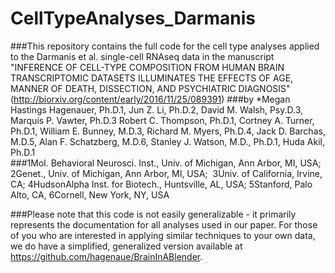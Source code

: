 # CellTypeAnalyses_Darmanis

###This repository contains the full code for the cell type analyses applied to the Darmanis et al. single-cell RNAseq data in the manuscript "INFERENCE OF CELL-TYPE COMPOSITION FROM HUMAN BRAIN TRANSCRIPTOMIC DATASETS ILLUMINATES THE EFFECTS OF AGE, MANNER OF DEATH, DISSECTION, AND PSYCHIATRIC DIAGNOSIS" (http://biorxiv.org/content/early/2016/11/25/089391)
###by *Megan Hastings Hagenauer, Ph.D.1, Jun Z. Li, Ph.D.2, David M. Walsh, Psy.D.3, Marquis P. Vawter, Ph.D.3 Robert C. Thompson, Ph.D.1, Cortney A. Turner, Ph.D.1, William E. Bunney, M.D.3, Richard M. Myers, Ph.D.4, Jack D. Barchas, M.D.5, Alan F. Schatzberg, M.D.6, Stanley J. Watson, M.D., Ph.D.1, Huda Akil, Ph.D.1    
###1Mol. Behavioral Neurosci. Inst., Univ. of Michigan, Ann Arbor, MI, USA;  2Genet., Univ. of Michigan, Ann Arbor, MI, USA;   3Univ. of California, Irvine, CA; 4HudsonAlpha Inst. for Biotech., Huntsville, AL, USA; 5Stanford, Palo Alto, CA, 6Cornell, New York, NY, USA  

###Please note that this code is not easily generalizable - it primarily represents the documentation for all analyses used in our paper. For those of you who are interested in applying similar techniques to your own data, we do have a simplified, generalized version available at https://github.com/hagenaue/BrainInABlender.
